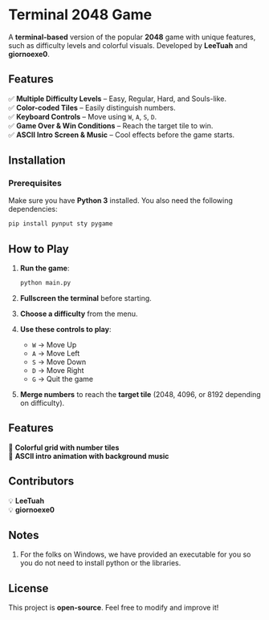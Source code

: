 # Terminal 2048 Game  

A **terminal-based** version of the popular **2048** game with unique features, such as difficulty levels and colorful visuals. Developed by **LeeTuah** and **giornoexe0**.  

## Features  

✅ **Multiple Difficulty Levels** – Easy, Regular, Hard, and Souls-like.  
✅ **Color-coded Tiles** – Easily distinguish numbers.  
✅ **Keyboard Controls** – Move using `W`, `A`, `S`, `D`.  
✅ **Game Over & Win Conditions** – Reach the target tile to win.  
✅ **ASCII Intro Screen & Music** – Cool effects before the game starts.  

## Installation  

### Prerequisites  

Make sure you have **Python 3** installed. You also need the following dependencies:  

```sh
pip install pynput sty pygame
```

## How to Play  

1. **Run the game**:  

   ```sh
   python main.py
   ```

2. **Fullscreen the terminal** before starting.  
3. **Choose a difficulty** from the menu.  
4. **Use these controls to play**:  
   - `W` → Move Up  
   - `A` → Move Left  
   - `S` → Move Down  
   - `D` → Move Right  
   - `G` → Quit the game  

5. **Merge numbers** to reach the **target tile** (2048, 4096, or 8192 depending on difficulty).  

## Features

🎨 **Colorful grid with number tiles**  
🎵 **ASCII intro animation with background music**   

## Contributors  

💡 **LeeTuah**  
💡 **giornoexe0**  

## Notes

1. For the folks on Windows, we have provided an executable for you so you do not need to install python or the libraries.

## License  

This project is **open-source**. Feel free to modify and improve it!  
